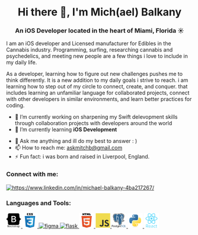 <h1 align="center">Hi there 👋, I'm Mich(ael) Balkany</h1>
<h3 align="center">An iOS Developer located in the heart of Miami, Florida ☀️</h3>

I am an iOS developer and Licensed manufacturer for Edibles in the Cannabis industry. Programming, surfing, researching cannabis and psychedelics, and meeting new people are a few things i love to include in my daily life.

As a developer, learning how to figure out new challenges pushes me to think differently. It is a new addition to my daily goals i strive to reach. i am learning how to step out of my circle to connect, create, and conquer. that includes learning an unfamiliar language for collaborated projects, connect with other developers in similar environments, and learn better practices for coding.

- 🔭 I’m currently working on sharpening my Swift delevopment skills through collaboration projects with developers around the world
- 🌱 I’m currently learning **iOS Development** 
<!-- - 👯 I’m looking to collaborate on ... -->
<!-- - 🤔 I’m looking for help with ... -->
- 💬 Ask me anything and ill do my best to answer : )
- 📫 How to reach me: askmitchb@gmail.com
- ⚡ Fun fact: i was born and raised in Liverpool, England. 

<h3 align="left">Connect with me:</h3>
<p align="left">
<a href="https://www.linkedin.com/in/michael-balkany-4ba217267/" target="blank"><img align="center" src="https://raw.githubusercontent.com/rahuldkjain/github-profile-readme-generator/master/src/images/icons/Social/linked-in-alt.svg" alt="https://www.linkedin.com/in/michael-balkany-4ba217267/" height="30" width="40" /></a>
</p>

<h3 align="left">Languages and Tools:</h3>
<p align="left"> <a href="https://getbootstrap.com" target="_blank" rel="noreferrer"> <img src="https://raw.githubusercontent.com/devicons/devicon/master/icons/bootstrap/bootstrap-plain-wordmark.svg" alt="bootstrap" width="40" height="40"/> </a> <a href="https://www.w3schools.com/css/" target="_blank" rel="noreferrer"> <img src="https://raw.githubusercontent.com/devicons/devicon/master/icons/css3/css3-original-wordmark.svg" alt="css3" width="40" height="40"/> </a> <a href="https://www.figma.com/" target="_blank" rel="noreferrer"> <img src="https://www.vectorlogo.zone/logos/figma/figma-icon.svg" alt="figma" width="40" height="40"/> </a> <a href="https://flask.palletsprojects.com/" target="_blank" rel="noreferrer"> <img src="https://www.vectorlogo.zone/logos/pocoo_flask/pocoo_flask-icon.svg" alt="flask" width="40" height="40"/> </a> <a href="https://www.w3.org/html/" target="_blank" rel="noreferrer"> <img src="https://raw.githubusercontent.com/devicons/devicon/master/icons/html5/html5-original-wordmark.svg" alt="html5" width="40" height="40"/> </a> <a href="https://developer.mozilla.org/en-US/docs/Web/JavaScript" target="_blank" rel="noreferrer"> <img src="https://raw.githubusercontent.com/devicons/devicon/master/icons/javascript/javascript-original.svg" alt="javascript" width="40" height="40"/> </a> <a href="https://www.postgresql.org" target="_blank" rel="noreferrer"> <img src="https://raw.githubusercontent.com/devicons/devicon/master/icons/postgresql/postgresql-original-wordmark.svg" alt="postgresql" width="40" height="40"/> </a> <a href="https://www.python.org" target="_blank" rel="noreferrer"> <img src="https://raw.githubusercontent.com/devicons/devicon/master/icons/python/python-original.svg" alt="python" width="40" height="40"/> </a> <a href="https://reactjs.org/" target="_blank" rel="noreferrer"> <img src="https://raw.githubusercontent.com/devicons/devicon/master/icons/react/react-original-wordmark.svg" alt="react" width="40" height="40"/> </a> </p>
